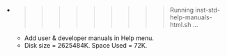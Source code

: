 * >>>>>>>>> Running inst-std-help-manuals-html.sh ...
  * Add user & developer manuals in Help menu.
  * Disk size = 2625484K. Space Used = 72K.
